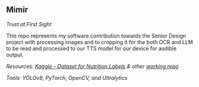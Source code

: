 ## Mimir
*Trust at First Sight*

This repo represents my software contribution towards the Senior Design project with processing images and to cropping it for the both OCR and LLM to be read and processed to our TTS model for our device for audible output.

*Resources: [Kaggle - Dataset for Nutrition Labels](https://www.kaggle.com/datasets/shensivam/nutritional-facts-from-food-label/data) & other [working repo](https://github.com/HoujieXiong/EC463_Mimir/tree/main)*

*Tools: YOLOv8, PyTorch, OpenCV, and Ultralytics*
